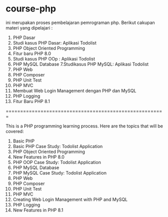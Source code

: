 # course-php
ini merupakan proses pembelajaran pemrograman php.
Berikut cakupan materi yang dipelajari :
  1. PHP Dasar
  2. Studi kasus PHP Dasar: Aplikasi Todolist
  3. PHP Object Oriented Programming
  4. Fitur baru PHP 8.0
  5. Studi kasus PHP OOp : Aplikasi Todolist
  6. PHP MySQL Database
  7.Studikasus PHP MySQL: Aplikasi Todolist
  8. PHP Web
  9. PHP Composer 
  10. PHP Unit Test
  11. PHP MVC
  12. Membuat Web Login Management dengan PHP dan MySQL
  13. PHP Logging
  14. Fitur Baru PHP 8.1
  
=======================================================

This is a PHP programming learning process.
Here are the topics that will be covered:

  1. Basic PHP
  2. Basic PHP Case Study: Todolist Application
  3. PHP Object Oriented Programming
  4. New Features in PHP 8.0
  5. PHP OOP Case Study: Todolist Application
  6. PHP MySQL Database
  7. PHP MySQL Case Study: Todolist Application
  8. PHP Web
  9. PHP Composer
  10. PHP Unit Test
  11. PHP MVC
  12. Creating Web Login Management with PHP and MySQL
  13. PHP Logging
  14. New Features in PHP 8.1
